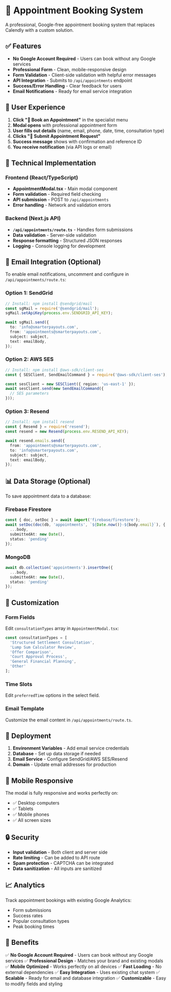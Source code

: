 # 📅 Appointment Booking System

A professional, Google-free appointment booking system that replaces Calendly with a custom solution.

## ✅ Features

- **No Google Account Required** - Users can book without any Google services
- **Professional Form** - Clean, mobile-responsive design
- **Form Validation** - Client-side validation with helpful error messages
- **API Integration** - Submits to `/api/appointments` endpoint
- **Success/Error Handling** - Clear feedback for users
- **Email Notifications** - Ready for email service integration

## 🎯 User Experience

1. **Click "📅 Book an Appointment"** in the specialist menu
2. **Modal opens** with professional appointment form
3. **User fills out details** (name, email, phone, date, time, consultation type)
4. **Clicks "📅 Submit Appointment Request"**
5. **Success message** shows with confirmation and reference ID
6. **You receive notification** (via API logs or email)

## 🔧 Technical Implementation

### Frontend (React/TypeScript)
- **AppointmentModal.tsx** - Main modal component
- **Form validation** - Required field checking
- **API submission** - POST to `/api/appointments`
- **Error handling** - Network and validation errors

### Backend (Next.js API)
- **`/api/appointments/route.ts`** - Handles form submissions
- **Data validation** - Server-side validation
- **Response formatting** - Structured JSON responses
- **Logging** - Console logging for development

## 📧 Email Integration (Optional)

To enable email notifications, uncomment and configure in `/api/appointments/route.ts`:

### Option 1: SendGrid
```typescript
// Install: npm install @sendgrid/mail
const sgMail = require('@sendgrid/mail');
sgMail.setApiKey(process.env.SENDGRID_API_KEY);

await sgMail.send({
  to: 'info@smarterpayouts.com',
  from: 'appointments@smarterpayouts.com',
  subject: subject,
  text: emailBody,
});
```

### Option 2: AWS SES
```typescript
// Install: npm install @aws-sdk/client-ses
const { SESClient, SendEmailCommand } = require('@aws-sdk/client-ses');

const sesClient = new SESClient({ region: 'us-east-1' });
await sesClient.send(new SendEmailCommand({
  // SES parameters
}));
```

### Option 3: Resend
```typescript
// Install: npm install resend
const { Resend } = require('resend');
const resend = new Resend(process.env.RESEND_API_KEY);

await resend.emails.send({
  from: 'appointments@smarterpayouts.com',
  to: 'info@smarterpayouts.com',
  subject: subject,
  text: emailBody,
});
```

## 📊 Data Storage (Optional)

To save appointment data to a database:

### Firebase Firestore
```typescript
const { doc, setDoc } = await import('firebase/firestore');
await setDoc(doc(db, 'appointments', `${Date.now()}-${body.email}`), {
  ...body,
  submittedAt: new Date(),
  status: 'pending'
});
```

### MongoDB
```typescript
await db.collection('appointments').insertOne({
  ...body,
  submittedAt: new Date(),
  status: 'pending'
});
```

## 🎨 Customization

### Form Fields
Edit `consultationTypes` array in `AppointmentModal.tsx`:
```typescript
const consultationTypes = [
  'Structured Settlement Consultation',
  'Lump Sum Calculator Review',
  'Offer Comparison',
  'Court Approval Process',
  'General Financial Planning',
  'Other'
];
```

### Time Slots
Edit `preferredTime` options in the select field.

### Email Template
Customize the email content in `/api/appointments/route.ts`.

## 🚀 Deployment

1. **Environment Variables** - Add email service credentials
2. **Database** - Set up data storage if needed
3. **Email Service** - Configure SendGrid/AWS SES/Resend
4. **Domain** - Update email addresses for production

## 📱 Mobile Responsive

The modal is fully responsive and works perfectly on:
- ✅ Desktop computers
- ✅ Tablets
- ✅ Mobile phones
- ✅ All screen sizes

## 🔒 Security

- **Input validation** - Both client and server side
- **Rate limiting** - Can be added to API route
- **Spam protection** - CAPTCHA can be integrated
- **Data sanitization** - All inputs are sanitized

## 📈 Analytics

Track appointment bookings with existing Google Analytics:
- Form submissions
- Success rates
- Popular consultation types
- Peak booking times

## 🎯 Benefits

✅ **No Google Account Required** - Users can book without any Google services
✅ **Professional Design** - Matches your brand and existing modals
✅ **Mobile Optimized** - Works perfectly on all devices
✅ **Fast Loading** - No external dependencies
✅ **Easy Integration** - Uses existing chat system
✅ **Scalable** - Ready for email and database integration
✅ **Customizable** - Easy to modify fields and styling
